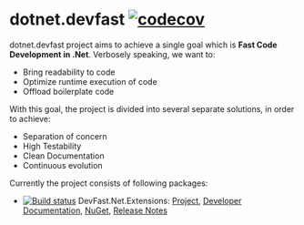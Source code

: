 # dotnet.devfast [![codecov](https://codecov.io/gh/samaysar/dotnet.devfast/graph/badge.svg?token=JQQNSCWGZB)](https://codecov.io/gh/samaysar/dotnet.devfast)

dotnet.devfast project aims to achieve a single goal which is <strong>Fast Code Development in .Net</strong>. Verbosely speaking, we want to:

- Bring readability to code
- Optimize runtime execution of code
- Offload boilerplate code

With this goal, the project is divided into several separate solutions, in order to achieve:

- Separation of concern
- High Testability
- Clean Documentation
- Continuous evolution

Currently the project consists of following packages:
 - [![Build status](https://ci.appveyor.com/api/projects/status/7naggm2lvjcikgn2?svg=true)](https://ci.appveyor.com/project/samaysar/devfast-dotnet-extensions) DevFast.Net.Extensions: [Project](/DevFast.Net.Extensions), [Developer Documentation](/DevFast.Net.Extensions/docs/index.md 'index'), [NuGet](https://www.nuget.org/packages/DevFast.Net.Extensions), [Release Notes](https://raw.githubusercontent.com/samaysar/dotnet.devfast/master/DevFast.Net.Extensions/ReleaseNotes.txt)
